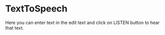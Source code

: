 # TextToSpeech
Here you can enter text in the edit text and click on LISTEN button to hear that text.
